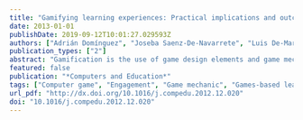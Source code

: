 ```yaml
---
title: "Gamifying learning experiences: Practical implications and outcomes"
date: 2013-01-01
publishDate: 2019-09-12T10:01:27.029593Z
authors: ["Adrián Domínguez", "Joseba Saenz-De-Navarrete", "Luis De-Marcos", "Luis Fernández-Sanz", "Carmen Pagés", "José Javier Mart\ńez-Herráiz"]
publication_types: ["2"]
abstract: "Gamification is the use of game design elements and game mechanics in non-game contexts. This idea has been used successfully in many web based businesses to increase user engagement. Some researchers suggest that it could also be used in web based education as a tool to increase student motivation and engagement. In an attempt to verify those theories, we have designed and built a gamification plugin for a well-known e-learning platform. We have made an experiment using this plugin in a university course, collecting quantitative and qualitative data in the process. Our findings suggest that some common beliefs about the benefits obtained when using games in education can be challenged. Students who completed the gamified experience got better scores in practical assignments and in overall score, but our findings also suggest that these students performed poorly on written assignments and participated less on class activities, although their initial motivation was higher.© 2013 Elsevier Ltd. All rights reserved."
featured: false
publication: "*Computers and Education*"
tags: ["Computer game", "Engagement", "Game mechanic", "Games-based learning", "Gamification", "Motivation", "e-learning"]
url_pdf: "http://dx.doi.org/10.1016/j.compedu.2012.12.020"
doi: "10.1016/j.compedu.2012.12.020"
---
```


